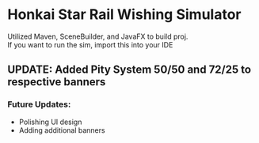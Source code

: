 # Honkai Star Rail Wishing Simulator
Utilized Maven, SceneBuilder, and JavaFX to build proj.  
If you want to run the sim, import this into your IDE 

## UPDATE: Added Pity System 50/50 and 72/25 to respective banners

### Future Updates:
- Polishing UI design
- Adding additional banners

